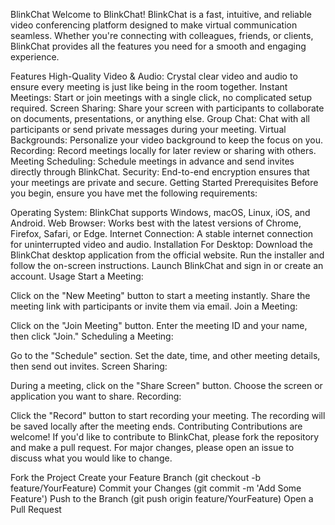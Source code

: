 BlinkChat
Welcome to BlinkChat! BlinkChat is a fast, intuitive, and reliable video conferencing platform designed to make virtual communication seamless. Whether you're connecting with colleagues, friends, or clients, BlinkChat provides all the features you need for a smooth and engaging experience.

Features
High-Quality Video & Audio: Crystal clear video and audio to ensure every meeting is just like being in the room together.
Instant Meetings: Start or join meetings with a single click, no complicated setup required.
Screen Sharing: Share your screen with participants to collaborate on documents, presentations, or anything else.
Group Chat: Chat with all participants or send private messages during your meeting.
Virtual Backgrounds: Personalize your video background to keep the focus on you.
Recording: Record meetings locally for later review or sharing with others.
Meeting Scheduling: Schedule meetings in advance and send invites directly through BlinkChat.
Security: End-to-end encryption ensures that your meetings are private and secure.
Getting Started
Prerequisites
Before you begin, ensure you have met the following requirements:

Operating System: BlinkChat supports Windows, macOS, Linux, iOS, and Android.
Web Browser: Works best with the latest versions of Chrome, Firefox, Safari, or Edge.
Internet Connection: A stable internet connection for uninterrupted video and audio.
Installation
For Desktop:
Download the BlinkChat desktop application from the official website.
Run the installer and follow the on-screen instructions.
Launch BlinkChat and sign in or create an account.
Usage
Start a Meeting:

Click on the "New Meeting" button to start a meeting instantly.
Share the meeting link with participants or invite them via email.
Join a Meeting:

Click on the "Join Meeting" button.
Enter the meeting ID and your name, then click "Join."
Scheduling a Meeting:

Go to the "Schedule" section.
Set the date, time, and other meeting details, then send out invites.
Screen Sharing:

During a meeting, click on the "Share Screen" button.
Choose the screen or application you want to share.
Recording:

Click the "Record" button to start recording your meeting.
The recording will be saved locally after the meeting ends.
Contributing
Contributions are welcome! If you'd like to contribute to BlinkChat, please fork the repository and make a pull request. For major changes, please open an issue to discuss what you would like to change.

Fork the Project
Create your Feature Branch (git checkout -b feature/YourFeature)
Commit your Changes (git commit -m 'Add Some Feature')
Push to the Branch (git push origin feature/YourFeature)
Open a Pull Request
